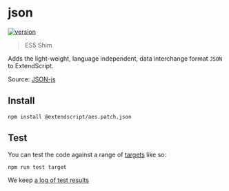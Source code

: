 # json

[![version](https://img.shields.io/npm/v/@extendscript/aes.patch.json.svg)](https://www.npmjs.org/package/@extendscript/aes.patch.json)

> ES5 Shim

Adds the light-weight, language independent, data interchange format `JSON` to ExtendScript.

Source: [JSON-js](https://github.com/douglascrockford/JSON-js/blob/master/json2.js)

## Install

    npm install @extendscript/aes.patch.json

## Test

You can test the code against a range of [targets](https://github.com/nbqx/fakestk/blob/master/resources/versions.json) like so:

    npm run test target

We keep [a log of test results](./test/results_log.md)
